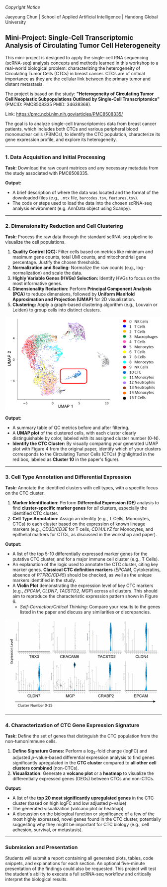_Copyright Notice_

Jaeyoung Chun | School of Applied Artificial Intelligence | Handong Global University

## Mini-Project: Single-Cell Transcriptomic Analysis of Circulating Tumor Cell Heterogeneity

This mini-project is designed to apply the single-cell RNA sequencing (scRNA-seq) analysis concepts and methods learned in this workshop to a real-world biological problem: characterizing the heterogeneity of Circulating Tumor Cells (CTCs) in breast cancer. CTCs are of critical importance as they are the cellular link between the primary tumor and distant metastasis.

The project is based on the study: **"Heterogeneity of Circulating Tumor Cell Neoplastic Subpopulations Outlined by Single-Cell Transcriptomics"** (PMCID: PMC8508335  PMID: 34638368).

Link: https://pmc.ncbi.nlm.nih.gov/articles/PMC8508335/

The goal is to analyze single-cell transcriptomics data from breast cancer patients, which includes both CTCs and various peripheral blood mononuclear cells (PBMCs), to identify the CTC population, characterize its gene expression profile, and explore its heterogeneity.

***

### 1. Data Acquisition and Initial Processing

**Task:** Download the raw count matrices and any necessary metadata from the study associated with PMC8508335.

**Output:**
* A brief description of where the data was located and the format of the downloaded files (e.g., `.mtx` file, `barcodes.tsv`, `features.tsv`).
* The code or steps used to load the data into the chosen scRNA-seq analysis environment (e.g. AnnData object using Scanpy).

***

### 2. Dimensionality Reduction and Cell Clustering

**Task:** Process the raw data through the standard scRNA-seq pipeline to visualize the cell populations.

1.  **Quality Control (QC):** Filter cells based on metrics like minimum and maximum gene counts, total UMI counts, and mitochondrial gene percentage. Justify the chosen thresholds.
2.  **Normalization and Scaling:** Normalize the raw counts (e.g., $\log$-normalization) and scale the data.
3.  **Highly Variable Genes (HVGs) Selection:** Identify HVGs to focus on the most informative genes.
4.  **Dimensionality Reduction:** Perform **Principal Component Analysis (PCA)** to reduce dimensions, followed by **Uniform Manifold Approximation and Projection (UMAP)** for 2D visualization.
5.  **Clustering:** Apply a graph-based clustering algorithm (e.g., Louvain or Leiden) to group cells into distinct clusters.

![UMAP](./figures/fig-umap.png)

**Output:**
* A summary table of QC metrics before and after filtering.
* A **UMAP plot** of the clustered cells, with each cluster clearly distinguishable by color, labeled with its assigned cluster number (0-N).
* **Identify the CTC Cluster:** By visually comparing your generated UMAP plot with Figure 4 from the original paper, identify which of your clusters corresponds to the Circulating Tumor Cells (CTCs) (highlighted in the red box, labeled as **Cluster 10** in the paper's figure).

***

### 3. Cell Type Annotation and Differential Expression

**Task:** Annotate the identified clusters with cell types, with a specific focus on the CTC cluster.

1.  **Marker Identification:** Perform **Differential Expression (DE)** analysis to find **cluster-specific marker genes** for *all* clusters, especially the identified CTC cluster.
2.  **Cell Type Annotation:** Assign an identity (e.g., T Cells, Monocytes, CTCs) to each cluster based on the expression of known lineage markers (e.g., *CD3D/CD3E* for T cells, *CD14/LYZ* for Monocytes, and epithelial markers for CTCs, as discussed in the workshop and paper).

**Output:**
* A list of the top 5-10 differentially expressed marker genes for the putative CTC cluster, and for a major immune cell cluster (e.g., T Cells).
* An explanation of the logic used to annotate the CTC cluster, citing key marker genes. **Classical CTC definition markers** (*EPCAM*, Cytokeratins, absence of *PTPRC/CD45*) should be checked, as well as the unique markers identified in the study.
* A **Violin Plot** demonstrating the expression level of key CTC markers (e.g., *EPCAM*, *CLDN7*, *TACSTD2*, *MGP*) across all clusters. This should aim to reproduce the characteristic expression pattern shown in Figure 6.
    * *Self-Correction/Critical Thinking:* Compare your results to the genes listed in the paper and discuss any similarities or discrepancies.

![Barplot](./figures/fig-violin.png)

***

### 4. Characterization of CTC Gene Expression Signature

**Task:** Define the set of genes that distinguish the CTC population from the non-tumor/immune cells.

1.  **Define Signature Genes:** Perform a $\text{log}_2$-fold change ($\text{logFC}$) and adjusted $p$-value-based differential expression analysis to find genes significantly upregulated in the **CTC cluster** compared to **all other cell clusters combined** (non-CTCs).
2.  **Visualization:** Generate a **volcano plot** or a **heatmap** to visualize the differentially expressed genes (DEGs) between CTCs and non-CTCs.

**Output:**
* A list of the **top 20 most significantly upregulated genes** in the CTC cluster (based on high $\text{logFC}$ and low adjusted $p$-value).
* The generated visualization (volcano plot or heatmap).
* A discussion on the biological function or significance of a few of the most highly expressed, novel genes found in the CTC cluster, potentially suggesting why they might be important for CTC biology (e.g., cell adhesion, survival, or metastasis).

***

### Submission and Presentation

Students will submit a report containing all generated plots, tables, code snippets, and explanations for each section. An optional five-minute presentation of the findings could also be requested. This project will test the student's ability to execute a full scRNA-seq workflow and critically interpret the biological results.
